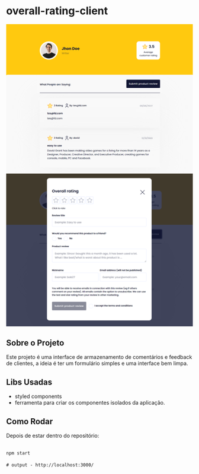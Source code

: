 # overall-rating-client

![overall-rating-client](ui_01.png)
![overall-rating-client](ui_02.png)

## Sobre o Projeto

Este projeto é uma interface de armazenamento de comentários e feedback de clientes, a ideia é ter um formulário simples e uma interface bem limpa.


## Libs Usadas

- styled components 
- ferramenta para criar os componentes isolados da aplicação.



## Como Rodar

Depois de estar dentro do repositório:

```

npm start

# output - http://localhost:3000/

```
